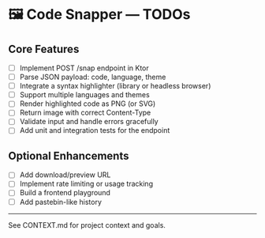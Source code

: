 # 🖼️ Code Snapper — TODOs

## Core Features

- [ ] Implement POST /snap endpoint in Ktor
- [ ] Parse JSON payload: code, language, theme
- [ ] Integrate a syntax highlighter (library or headless browser)
- [ ] Support multiple languages and themes
- [ ] Render highlighted code as PNG (or SVG)
- [ ] Return image with correct Content-Type
- [ ] Validate input and handle errors gracefully
- [ ] Add unit and integration tests for the endpoint

## Optional Enhancements

- [ ] Add download/preview URL
- [ ] Implement rate limiting or usage tracking
- [ ] Build a frontend playground
- [ ] Add pastebin-like history

---

See CONTEXT.md for project context and goals.

